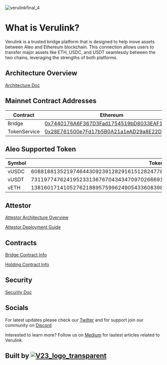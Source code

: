 
![verulinkfinal_4](https://github.com/user-attachments/assets/deef25ea-aa59-492a-b2e3-051b213102c2)

# What is Verulink?
Verulink is a trusted bridge platform that is designed to help move assets between Aleo and Ethereum blockchain. This connection allows users to transfer major assets like ETH, USDC, and USDT seamlessly between the two chains, leveraging the strengths of both platforms.

## Architecture Overview
[Architecture Doc](./docs/architecture_overview.md)

## Mainnet Contract Addresses

| Contract | Ethereum | Aleo|
|---|---|---|
| Bridge | [0x7440176A6F367D3Fad1754519bD8033EAF173133](https://etherscan.io/address/0x7440176A6F367D3Fad1754519bD8033EAF173133) | [vlink_token_bridge_v1.aleo](https://aleoscan.io/program?id=vlink_token_bridge_v1.aleo)
| TokenService | [0x28E761500e7Fd17b5B0A21a1eAD29a8E22D73170](https://etherscan.io/address/0x28E761500e7Fd17b5B0A21a1eAD29a8E22D73170) | [vlink_token_service_v1.aleo](https://aleoscan.io/program?id=vlink_token_service_v1.aleo)

## Aleo Supported Token
| Symbol | TokenId |
|---|---|
|vUSDC | 6088188135219746443092391282916151282477828391085949070550825603498725268775field |
|vUSDT | 7311977476241952331367670434347097026669181172395481678807963832961201831695field |
| vETH | 1381601714105276218895759962490543360839827276760458984912661726715051428034field|

## Attestor
[Attestor Architecture Overview](./docs/attestor_architecture_overview.md)

[Attestor Deployment Guide](./scripts/aws/DEPLOYMENT.md)

## Contracts
[Bridge Contract Info](./docs/bridge_contract.md)

[Holding Contract Info](./docs/holding_contract.md)

## Security
[Security Doc](./docs/security.md)

## Socials
For latest updates please check our [Twitter](https://x.com/verulink) and for support join our community on [Discord](https://discord.gg/bDCGxjwcYX)

Interested to learn more? Follow us on [Medium](https://verulinkbridge.medium.com/) for lastest articles related to Verulink.

## Built by [![V23_logo_transparent](https://github.com/user-attachments/assets/e03d86da-670c-4c7a-863e-4d4e8094ec69)](https://venture23.xyz/) 

